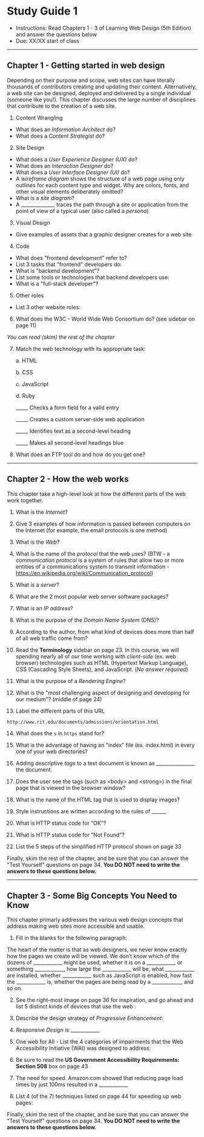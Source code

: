 # Study Guide 1

- Instructions: Read Chapters 1 - 3 of Learning Web Design (5th Edition) and answer the questions below
- Due: XX/XX start of class

<hr>

## Chapter 1 - Getting started in web design
Depending on their purpose and scope, web sites can have literally thousands of contributors creating and updating their content. Alternatively, a web site can be designed, deployed and delivered by a single individual (someone like you!).  This chapter discusses the large number of disciplines that contribute to the creation of a web site.

1. Content Wrangling

- What does an *Information Architect* do?
- What does a *Content Strategist* do?

2. Site Design
- What does a *User Experience Designer (UX)* do?
- What does an *Interaction Designer* do?
- What does a *User Interface Designer (UI)* do?
- A *wireframe diagram* shows the structure of a web page using only outlines for each content type and widget. Why are colors, fonts, and other visual elements deliberately omitted?
- What is a *site diagram*?
- A ______________ traces the path through a site or application from the point of view of a typical user (also called a *persona*)

3. Visual Design
- Give examples of assets that a graphic designer creates for a web site

4. Code
- What does "frontend development" refer to?
- List 3 tasks that "frontend" developers do:
- What is "backend development"?
- List some tools or technologies that backend developers use:
- What is a "full-stack developer"?


5. Other roles
- List 3 other website roles:

6. What does the W3C - World Wide Web Consortium do? (see sidebar on page 11)

*You can read (skim) the rest of the chapter*

7. Match the web technology with its appropriate task:

    a. HTML
  
    b. CSS
  
    c. JavaScript
  
    d. Ruby
  
  
    _____ Checks a form field for a valid entry

    _____ Creates a custom server-side web application 

    _____ Identifies text as a second-level heading 

    _____ Makes all second-level headings blue


8. What does an FTP tool do and how do you get one?

<hr>

## Chapter 2 - How the web works
This chapter take a high-level look at how the different parts of the web work together.

1. What is the *Internet*?

1. Give 3 examples of how information is passed between computers on the Internet (for example, the email protocols is one method)

1. What is the *Web*?

1. What is the name of the *protocol* that the web uses? (BTW - a *communication protocol* is a system of rules that allow two or more entities of a communications system to transmit information - https://en.wikipedia.org/wiki/Communication_protocol)

1. What is a *server*?

1. What are the 2 most popular web server software packages?

1. What is an *IP address*?

1. What is the purpose of the *Domain Name System* (DNS)?

1. According to the author, from what kind of devices does more than half of all web traffic come from?

1. Read the **Terminology** sidebar on page 23. In this course, we will spending nearly all of our time working with  *client-side* (ex. web browser) technologies such as HTML (Hypertext Markup Language), CSS (Cascading Style Sheets), and JavaScript. (*No answer required*)

1. What is the purpose of a *Rendering Engine*?

1. What is the "most challenging aspect of designing and developing for our medium"? (middle of page 24)

1. Label the different parts of this URL

`http://www.rit.edu/documents/admissions/orientation.html`

14. What does the `s` in `https` stand for?

1. What is the advantage of having an "index" file (ex. index.html) in every one of your web directories?

1. Adding descriptive *tags* to a text document is known as ________________ the document.

1. Does the user see the tags (such as &lt;body> and &lt;strong>) in the final page that is viewed in the browser window?

1. What is the name of the HTML tag that is used to display images? 

1. Style instructions are written according to the rules of  ______

1. What is HTTP status code for "OK"? 

1. What is HTTP status code for "Not Found"? 

1. List the 5 steps of the simplified HTTP protocol shown on page 33

Finally, skim the rest of the chapter, and be sure that you can answer the "Test Yourself" questions on page 34. **You DO NOT need to write the answers to these questions below.**

<hr>

## Chapter 3 - Some Big Concepts You Need to Know
This chapter primarly addresses the various web design concepts that address making web sites more accessible and usable.

1. Fill in the blanks for the following paragraph:

The heart of the matter is that as web designers, we never know exactly how the pages we create will be viewed. We don’t know which of the dozens of ____________ might be used, whether it is on a ____________ or something ____________, how large the ____________ will be, what ____________ are installed, whether ____________ such as JavaScript is enabled, how fast the ____________ is, whether the pages are being read by a ____________, and so on.

2. See the right-most image on page 36 for inspiration, and go ahead and list 5 distinct kinds of devices that use the web
:

3. Describe the design strategy of *Progressive Enhancement*:

4. *Responsive Design* is ____________

5. One web for All - List the 4 categories of impairments that the Web Accessibility Initiative (WAI) was designed to address:

6. Be sure to read the **US Government Accessibility Requirements: Section 508** box on page 43

7. The need for speed. Amazon.com showed that reducing page load times by just 100ms resulted in a ____________

8. List 4 (of the 7) techniques listed on page 44 for speeding up web pages:

Finally, skim the rest of the chapter, and be sure that you can answer the "Test Yourself" questions on page 34. **You DO NOT need to write the answers to these questions below.**


